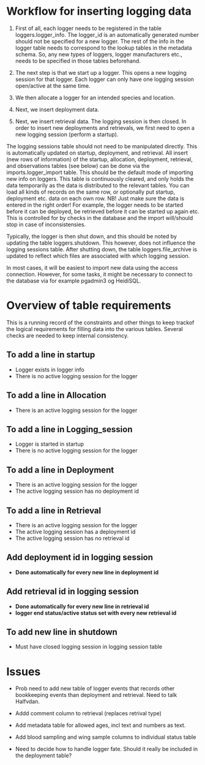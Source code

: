 Workflow for inserting logging data
====================
1. First of all, each logger needs to be registered in the table loggers.logger_info. The logger_id is an automatically generated number should not be specified for a new logger. The rest of the info in the logger table needs to correspond to the lookup tables in the metadata schema. So, any new types of loggers, logger manufacturers etc., needs to be specified in those tables beforehand.

2. The next step is that we start up a logger. This opens a new logging session for that logger. Each logger can only have one logging session open/active at the same time. 

3. We then allocate a logger for an intended species and location.

4. Next, we insert deployment data. 

5. Next, we insert retrieval data. The logging session is then closed. In order to insert new deployments and retrievals, we first need to open a new logging session (perform a startup).

The logging sessions table should not need to be manipulated directly. This is automatically updated on startup, deployment, and retrieval. All insert (new rows of information) of the startup, allocation, deployment, retrieval, and observations tables (see below) can be done via the imports.logger_import table. This should be the default mode of importing new info on loggers. This table is continuously cleared, and only holds the data temporarily as the data is distributed to the relevant tables. You can load all kinds of records on the same row, or optionally put startup, deployment etc. data on each own row. NB! Just make sure the data is entered in the right order! For example, the logger needs to be started before it can be deployed, be retrieved before it can be started up again etc. This is controlled for by checks in the database and the import will/should stop in case of inconsistensies. 

Typically, the logger is then shut down, and this should be noted by updating the table loggers.shutdown. This however, does not influence the logging sessions table. After shutting down, the table loggers.file_archive is updated to reflect which files are associated with which logging session. 

In most cases, it will be easiest to import new data using the access connection. However, for some tasks, it might be necessary to connect to the database via for example pgadmin3 og HeidiSQL.

Overview of table requirements
=========================
This is a running record of the constraints and other things to  keep trackof the logical requirements for filling data into the various tables. 
Several checks are needed to keep internal consistency.


To add a line in startup
-----------------
*  Logger exists in logger info
*  There is no active logging session for the logger

To add a line in Allocation
---------------
*  There is an active logging session for the logger

To add a line in Logging_session
----------------
*  Logger is started in startup
*  There is no active logging session for the logger


To add a line in Deployment
--------------
*  There is an active logging session for the logger
*  The active logging session has no deployment id

To add a line in Retrieval
-----------
*  There is an active logging session for the logger
*  The active logging session has a deployment id 
*  The active logging session has no retrieval id

Add deployment id in logging session
---------------
*  **Done automatically for every new line in deployment id**

Add retrieval id in logging session
--------------------
* **Done automatically for every new line in retrieval id**
* **logger end status/active status set with every new retrieval id**

To add new line in shutdown
------------
*  Must have closed logging session in logging session table



Issues
===============
* Prob need to add new table of logger events that records other bookkeeping  events than deployment and retrieval. Need to talk Halfvdan.

* Addd comment column to retrieval (replaces retrival type)

* Add metadata table for allowed ages, incl text and numbers as text.

* Add blood sampling and wing sample columns to individual status table

* Need to decide how to handle logger fate. Should it really be included in the deployment table?


